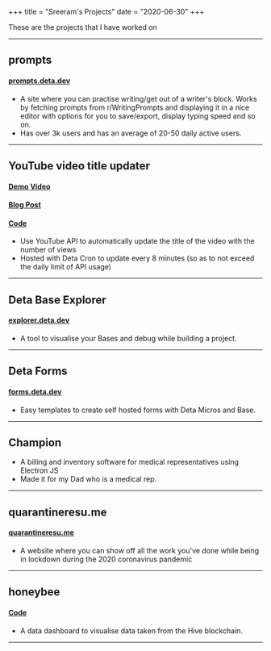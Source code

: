 +++
title = "Sreeram's Projects"
date = "2020-06-30"
+++

These are the projects that I have worked on 

---

## prompts
#### [prompts.deta.dev](https://prompts.deta.dev)
* A site where you can practise writing/get out of a writer's block. Works by fetching prompts from r/WritingPrompts and displaying it in a nice editor with options for you to save/export, display typing speed and so on. 
* Has over 3k users and has an average of 20-50 daily active users.


---

## YouTube video title updater
#### [Demo Video](https://www.youtube.com/watch?v=QwecvVvESVU)
#### [Blog Post](https://sreeram.codes/post/how-to-make-the-title-of-your-youtube-video-update-itself-with-the-number-of-views/)
#### [Code](https://github.com/fillerInk/this-video-has-x-views)

* Use YouTube API to automatically update the title of the video with the number of views
* Hosted with Deta Cron to update every 8 minutes (so as to not exceed the daily limit of API usage)

---

## Deta Base Explorer
#### [explorer.deta.dev](https://explorer.deta.dev)
* A tool to visualise your Bases and debug while building a project. 

---

## Deta Forms
#### [forms.deta.dev](https://forms.deta.dev)
* Easy templates to create self hosted forms with Deta Micros and Base.

---

## Champion
* A billing and inventory software for medical representatives using Electron JS
* Made it for my Dad who is a medical rep.

---

## quarantineresu.me
#### [quarantineresu.me](https://quarantineresu.me)
* A website where you can show off all the work you've done while being in lockdown during the 2020 coronavirus pandemic 

---

## honeybee
#### [Code](https://github.com/fillerink/honeybee)
* A data dashboard to visualise data taken from the Hive blockchain. 

---